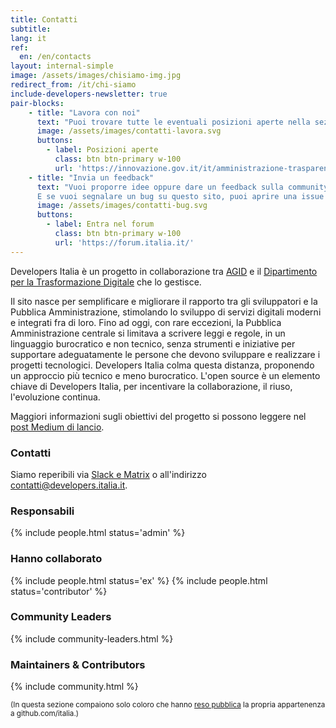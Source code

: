 ```yaml
---
title: Contatti
subtitle:
lang: it
ref:
  en: /en/contacts
layout: internal-simple
image: /assets/images/chisiamo-img.jpg
redirect_from: /it/chi-siamo
include-developers-newsletter: true
pair-blocks:
    - title: "Lavora con noi"
      text: "Puoi trovare tutte le eventuali posizioni aperte nella sezione [Lavora con noi](https://innovazione.gov.it/argomenti/lavora-con-noi/) del sito del Dipartimento per la trasformazione digitale."
      image: /assets/images/contatti-lavora.svg
      buttons:
        - label: Posizioni aperte
          class: btn btn-primary w-100
          url: 'https://innovazione.gov.it/it/amministrazione-trasparente/selezione-del-personale/reclutamento-del-personale/lavora-con-noi/'
    - title: "Invia un feedback"
      text: "Vuoi proporre idee oppure dare un feedback sulla community? C'è un'apposita sezione nel [forum](https://forum.italia.it/c/community-feedback).<br>
      E se vuoi segnalare un bug su questo sito, puoi aprire una issue su [GitHub](https://github.com/italia/developers.italia.it)."
      image: /assets/images/contatti-bug.svg
      buttons:
        - label: Entra nel forum
          class: btn btn-primary w-100
          url: 'https://forum.italia.it/'
---
```


Developers Italia è un progetto in collaborazione tra [AGID](https://www.agid.gov.it/) e il [Dipartimento per la Trasformazione Digitale](https://innovazione.gov.it/it/chi-siamo/dipartimento/) che lo gestisce.

Il sito nasce per semplificare e migliorare il rapporto tra gli sviluppatori e la Pubblica Amministrazione, stimolando lo sviluppo di servizi digitali moderni e integrati fra di loro.
Fino ad oggi, con rare eccezioni, la Pubblica Amministrazione centrale si limitava a scrivere leggi e regole, in un linguaggio burocratico e non tecnico, senza strumenti e iniziative per supportare adeguatamente le persone che devono sviluppare e realizzare i progetti tecnologici. Developers Italia colma questa distanza, proponendo un approccio più tecnico e meno burocratico.
L'open source è un elemento chiave di Developers Italia, per incentivare la collaborazione, il riuso, l'evoluzione continua.

Maggiori informazioni sugli obiettivi del progetto si possono leggere nel [post Medium di lancio](https://medium.com/team-per-la-trasformazione-digitale/developers-italia-comunita-sviluppatori-servizi-pubblici-digitali-pubblica-amministrazione-57b0cfab4c00).

### Contatti

Siamo reperibili via [Slack e Matrix](https://slack.developers.italia.it/) o all'indirizzo [contatti@developers.italia.it](mailto:contatti@developers.italia.it).

### Responsabili

<div class="row">
{% include people.html status='admin' %}
</div>

### Hanno collaborato

<div class="row">
{% include people.html status='ex' %}
{% include people.html status='contributor' %}
</div>

### Community Leaders

{% include community-leaders.html %}

### Maintainers & Contributors

{% include community.html %}

<small>(In questa sezione compaiono solo coloro che hanno [reso pubblica](https://github.com/orgs/italia/people) la propria appartenenza a github.com/italia.)</small>
